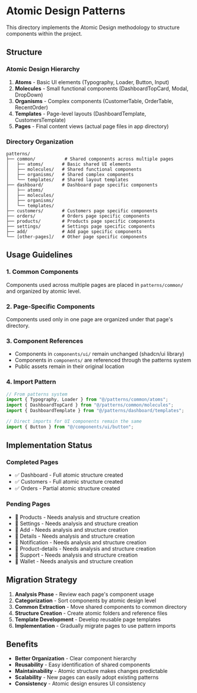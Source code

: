 # Atomic Design Patterns

This directory implements the Atomic Design methodology to structure components within the project.

## Structure

### Atomic Design Hierarchy

1. **Atoms** - Basic UI elements (Typography, Loader, Button, Input)
2. **Molecules** - Small functional components (DashboardTopCard, Modal, DropDown)
3. **Organisms** - Complex components (CustomerTable, OrderTable, RecentOrder)
4. **Templates** - Page-level layouts (DashboardTemplate, CustomersTemplate)
5. **Pages** - Final content views (actual page files in app directory)

### Directory Organization

```
patterns/
├── common/           # Shared components across multiple pages
│   ├── atoms/       # Basic shared UI elements
│   ├── molecules/   # Shared functional components
│   ├── organisms/   # Shared complex components
│   └── templates/   # Shared layout templates
├── dashboard/       # Dashboard page specific components
│   ├── atoms/
│   ├── molecules/
│   ├── organisms/
│   └── templates/
├── customers/       # Customers page specific components
├── orders/          # Orders page specific components
├── products/        # Products page specific components
├── settings/        # Settings page specific components
├── add/             # Add page specific components
└── [other-pages]/   # Other page specific components
```

## Usage Guidelines

### 1. Common Components
Components used across multiple pages are placed in `patterns/common/` and organized by atomic level.

### 2. Page-Specific Components
Components used only in one page are organized under that page's directory.

### 3. Component References
- Components in `components/ui/` remain unchanged (shadcn/ui library)
- Components in `components/` are referenced through the patterns system
- Public assets remain in their original location

### 4. Import Pattern
```typescript
// From patterns system
import { Typography, Loader } from "@/patterns/common/atoms";
import { DashboardTopCard } from "@/patterns/common/molecules";
import { DashboardTemplate } from "@/patterns/dashboard/templates";

// Direct imports for UI components remain the same
import { Button } from "@/components/ui/button";
```

## Implementation Status

### Completed Pages
- ✅ Dashboard - Full atomic structure created
- ✅ Customers - Full atomic structure created  
- ✅ Orders - Partial atomic structure created

### Pending Pages
- 🔄 Products - Needs analysis and structure creation
- 🔄 Settings - Needs analysis and structure creation
- 🔄 Add - Needs analysis and structure creation
- 🔄 Details - Needs analysis and structure creation
- 🔄 Notification - Needs analysis and structure creation
- 🔄 Product-details - Needs analysis and structure creation
- 🔄 Support - Needs analysis and structure creation
- 🔄 Wallet - Needs analysis and structure creation

## Migration Strategy

1. **Analysis Phase** - Review each page's component usage
2. **Categorization** - Sort components by atomic design level
3. **Common Extraction** - Move shared components to common directory
4. **Structure Creation** - Create atomic folders and reference files
5. **Template Development** - Develop reusable page templates
6. **Implementation** - Gradually migrate pages to use pattern imports

## Benefits

- **Better Organization** - Clear component hierarchy
- **Reusability** - Easy identification of shared components
- **Maintainability** - Atomic structure makes changes predictable
- **Scalability** - New pages can easily adopt existing patterns
- **Consistency** - Atomic design ensures UI consistency